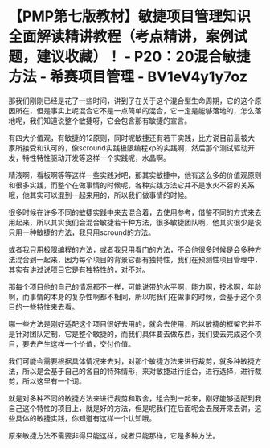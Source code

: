# 【PMP第七版教材】敏捷项目管理知识全面解读精讲教程（考点精讲，案例试题，建议收藏）！ - P20：20混合敏捷方法 - 希赛项目管理 - BV1eV4y1y7oz

那我们刚刚已经是花了一些时间，讲到了在关于这个混合型生命周期，它的这个原因所在，但是事实上呢混合它不是一点简单的混合，它一定是能够落地的，怎么落地呢，我们知道说整个敏捷呀，它会包含那有敏捷的宣言。

有四大价值观，有敏捷的12原则，同时呢敏捷还有若干实践，比方说目前最被大家所接受和认可的，像scround实践极限编程xp的实践啊，然后那个测试驱动开发，特性特性驱动开发等这样一个实践呢，水晶啊。

精液啊，看板啊等等这样一些实践对吧，那其实敏捷中，他有这么多的价值观原则和很多实践，而整个在做事情的时候呢，各种实践方法它并不是水火不容的关系哦，他其实可以混到一起来用的，所以我们做事情的时候。

很多时候在许多不同的敏捷实践中来去混合着，去使用参考，借鉴不同的方式来去用起来，所以其实我们会混合敏捷若干种方法，很多敏捷团队啊，他其实很少是说只用一种敏捷的方法，我只用scround的方法。

或者我只用极限编程的方法，或者我只用看门的方法，不会他很多时候是会多种方法混合到一起来，因为每个项目的背景它都有独特性，我们在预测性项目管理中，其实有讲过说项目它是有独特性的，对不对。

那每个项目他的自己的情况都不一样，可能说带的水平啊，能力啊，技术啊，年龄啊，而事情的本身的复杂性啊都不相同，所以呢我们在做事的时候，会基于这个项目的一些特性来去看。

哪一些方法是刚好适配这个项目很好去用的，就会去使用，所以敏捷的框架它并不是针对团队定制，它是整个敏捷的，而我们具体要去做东西，我们要去完成这个项目，要去产生这样一个价值，交付价值。

我们可能会需要根据具体情况来去对，对那个敏捷方法来进行裁剪，就多种敏捷方法，所以是会基于自己的各自的特殊情形，来对敏捷进行组合，进行选择，进行裁剪，所以这里有一个词。

就是对多种不同的敏捷方法来进行裁剪和取舍，组合到一起来，刚好能够适配到我自己这个特性的项目上，就是好的方法，但是呢我们在后面呢会去展开来去讲，这些具体的敏捷实践，你知道有这样一个认知哦。

原来敏捷方法不需要非得只能这样，或者只能那样，它是多种方法。